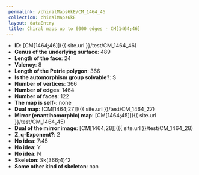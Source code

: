 ```yaml
--- 
 permalink: /chiralMaps6kE/CM_1464_46 
 collection: chiralMaps6kE
 layout: dataEntry
 title: Chiral maps up to 6000 edges - CM[1464;46]
---
```


- **ID**: [CM[1464;46]]({{ site.url }}/test/CM_1464_46)
- **Genus of the underlying surface**: 489
- **Length of the face**: 24
- **Valency**: 8
- **Length of the Petrie polygon**: 366
- **Is the automorphism group solvable?**: S
- **Number of vertices**: 366
- **Number of edges**: 1464
- **Number of faces**: 122
- **The map is self-**: none
- **Dual map**: [CM[1464;27]]({{ site.url }}/test/CM_1464_27)
- **Mirror (enantihomorphic) map**: [CM[1464;45]]({{ site.url }}/test/CM_1464_45)
- **Dual of the mirror image**: [CM[1464;28]]({{ site.url }}/test/CM_1464_28)
- **Z_q-Exponent?**: 2
- **No idea**:  7:45
- **No idea**: Y
- **No idea**: N
- **Skeleton**: Sk(366;4)^2
- **Some other kind of skeleton**: nan
